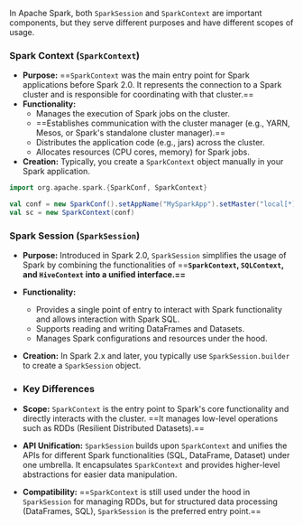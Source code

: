 In Apache Spark, both `SparkSession` and `SparkContext` are important components, but they serve different purposes and have different scopes of usage.

### Spark Context (`SparkContext`)

- **Purpose:** ==`SparkContext` was the main entry point for Spark applications before Spark 2.0. It represents the connection to a Spark cluster and is responsible for coordinating with that cluster.==
- **Functionality:**
    - Manages the execution of Spark jobs on the cluster.
    - ==Establishes communication with the cluster manager (e.g., YARN, Mesos, or Spark's standalone cluster manager).==
    - Distributes the application code (e.g., jars) across the cluster.
    - Allocates resources (CPU cores, memory) for Spark jobs.
- **Creation:** Typically, you create a `SparkContext` object manually in your Spark application.
```scala
import org.apache.spark.{SparkConf, SparkContext}

val conf = new SparkConf().setAppName("MySparkApp").setMaster("local[*]")
val sc = new SparkContext(conf)

```
### Spark Session (`SparkSession`)
- **Purpose:** Introduced in Spark 2.0, `SparkSession` simplifies the usage of Spark by combining the functionalities of ==**`SparkContext`, `SQLContext`, and `HiveContext` into a unified interface.==**
- **Functionality:**
    - Provides a single point of entry to interact with Spark functionality and allows interaction with Spark SQL.
    - Supports reading and writing DataFrames and Datasets.
    - Manages Spark configurations and resources under the hood.
- **Creation:** In Spark 2.x and later, you typically use `SparkSession.builder` to create a `SparkSession` object.
- ### Key Differences

- **Scope:** `SparkContext` is the entry point to Spark's core functionality and directly interacts with the cluster. ==It manages low-level operations such as RDDs (Resilient Distributed Datasets).==
- **API Unification:** `SparkSession` builds upon `SparkContext` and unifies the APIs for different Spark functionalities (SQL, DataFrame, Dataset) under one umbrella. It encapsulates `SparkContext` and provides higher-level abstractions for easier data manipulation.
- **Compatibility:** ==`SparkContext` is still used under the hood in `SparkSession` for managing RDDs, but for structured data processing (DataFrames, SQL), `SparkSession` is the preferred entry point.==